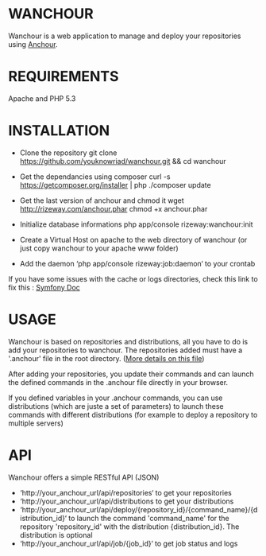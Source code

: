 WANCHOUR
========

Wanchour is a web application to manage and deploy your repositories using [Anchour](http://anchour.rizeway.com).

REQUIREMENTS
============
Apache and PHP 5.3

INSTALLATION
============

* Clone the repository
    git clone https://github.com/youknowriad/wanchour.git && cd wanchour

* Get the dependancies using composer
    curl -s https://getcomposer.org/installer | php
    ./composer update

* Get the last version of anchour and chmod it
    wget http://rizeway.com/anchour.phar
    chmod +x anchour.phar

* Initialize database informations
    php app/console rizeway:wanchour:init

* Create a Virtual Host on apache to the web directory of wanchour (or just copy wanchour to your apache www folder)

* Add the daemon ‘php app/console rizeway:job:daemon‘ to your crontab

If you have some issues with the cache or logs directories, check this link to fix this : [Symfony Doc](http://symfony.com/doc/current/book/installation.html#configuration-and-setup)


USAGE
=====

Wanchour is based on repositories and distributions, all you have to do is add your repositories to wanchour. The repositories added must have a '.anchour' file in the root directory. ([More details on this file](http://anchour.rizeway.com))

After adding your repositories, you update their commands and can launch the defined commands in the .anchour file directly in your browser.

If you defined variables in your .anchour commands, you can use distributions (which are juste a set of parameters) to launch these commands with different distributions (for example to deploy a repository to multiple servers)

API
===

Wanchour offers a simple RESTful API (JSON)

 * ‘http://your_anchour_url/api/repositories‘ to get your repositories
 * ‘http://your_anchour_url/api/distributions to get your distributions
 * ‘http://your_anchour_url/api/deploy/{repository_id}/{command_name}/{distribution_id}‘ to launch the command 'command_name' for the repository 'repository_id' with the distribution {distribution_id}. The distribution is optional
 * ‘http://your_anchour_url/api/job/{job_id}‘ to get job status and logs